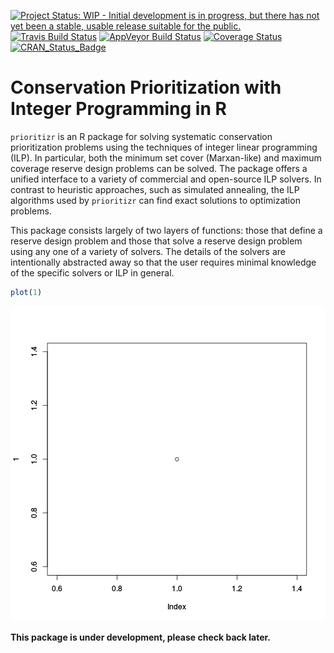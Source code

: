 [![Project Status: WIP - Initial development is in progress, but there has not yet been a stable, usable release suitable for the public.](http://www.repostatus.org/badges/latest/wip.svg)](http://www.repostatus.org/#wip)
[![Travis Build Status](https://img.shields.io/travis/prioritizr/prioritizr/master.svg?label=Mac%20OSX%20%26%20Linux)](https://travis-ci.org/prioritizr/prioritizr)
[![AppVeyor Build Status](https://img.shields.io/appveyor/ci/prioritizr/prioritizr/master.svg?label=Windows)](https://ci.appveyor.com/project/prioritizr/prioritizr)
[![Coverage Status](https://codecov.io/github/mstrimas/prioritizr/coverage.svg?branch=master)](https://codecov.io/github/prioritizr/prioritizr?branch=master)
[![CRAN_Status_Badge](http://www.r-pkg.org/badges/version/prioritizr)](https://CRAN.R-project.org/package=prioritizr)

# Conservation Prioritization with Integer Programming in R

`prioritizr` is an R package for solving systematic conservation prioritization problems using the techniques of integer linear programming (ILP). In particular, both the minimum set cover (Marxan-like) and maximum coverage reserve design problems can be solved. The package offers a unified interface to a variety of commercial and open-source ILP solvers. In contrast to heuristic approaches, such as simulated annealing, the ILP algorithms used by `prioritizr` can find exact solutions to optimization problems.

This package consists largely of two layers of functions: those that define a reserve design problem and those that solve a reserve design problem using any one of a variety of solvers. The details of the solvers are intentionally abstracted away so that the user requires minimal knowledge of the specific solvers or ILP in general.


```r
plot(1)
```

![plot of chunk unnamed-chunk-1](inst/vign/readme-figure/unnamed-chunk-1-1.png)

**This package is under development, please check back later.**
